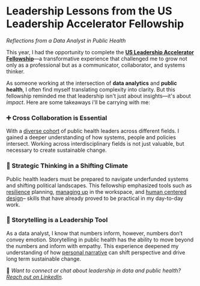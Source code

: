 # Leadership Lessons from the US Leadership Accelerator Fellowship  
*Reflections from a Data Analyst in Public Health*

This year, I had the opportunity to complete the **[US Leadership Accelerator Fellowship](https://ghcorps.org/what-we-do/u-s-fellowship-program-overview/)**—a transformative experience that challenged me to grow not only as a professional but as a communicator, collaborator, and systems thinker.

As someone working at the intersection of **data analytics** and **public health**, I often find myself translating complexity into clarity. But this fellowship reminded me that leadership isn't just about insights—it's about *impact*. Here are some takeaways i'll be carrying with me: 

### **➕ Cross Collaboration is Essential**

With a [diverse cohort](https://ghcorps.org/what-we-do/spotlight-current-fellows/) of public health leaders across different fields. I gained a deeper understanding of how systems, people and policies intersect. Working across interdisciplinary fields is not just valuable, but necessary to create sustainable change. 

###  **🧠 Strategic Thinking in a Shifting Climate**

Public health leaders must be prepared to navigate underfunded systems and shifting political landscapes. This fellowship emphasized tools such as [resilience](https://l2tprogram.org/exercises/the-resilience-plan-the-four-ss/) planning, [managing up](https://www.managementcenter.org/resources/) in the workspace, and [human centered design](https://www.designkit.org/methods.html)– skills that have already proved to be practical in my day-to-day work.

###  **📖 Storytelling is a Leadership Tool**

As a data analyst, I know that numbers inform, however, numbers don’t convey emotion. Storytelling in public health has the ability to  move beyond the numbers and inform with empathy. This experience deepened my understanding of how [personal narrative](https://commonslibrary.org/the-power-of-story-the-story-of-self-us-and-now/#Introduction) can shift perspective and drive long term sustainable change. 

📌 *Want to connect or chat about leadership in data and public health? [Reach out on LinkedIn](https://linkedin.com/in/juliette-mpano).*
